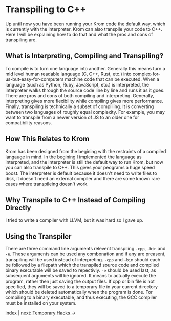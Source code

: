 # Transpiling to C++

Up until now you have been running your Krom code the default way, which is currently with the interpreter. Krom can also transpile your code to C++. Here I will be explaining how to do that and what the pros and cons of transpiling are.

## What is Interpreting, Compiling and Transpiling?
To compile is to turn one language into another. Generally this means turn a mid level human readable language (C, C++, Rust, etc.) into complex-for-us-but-easy-for-computers machine code that can be executed. When a language (such as Python, Ruby, JavaScript, etc.) is interpreted, the interpreter walks through the source code line by line and runs it as it goes. There are pros and cons of both compiling and interpreting. Generally, interpreting gives more flexibility while compiling gives more performance. Finally, transpiling is technically a subset of compiliing. It is converting between two languages of roughly equal complexity. For example, you may want to transpile from a newer version of JS to an older one for compatibility reasons.

## How This Relates to Krom
Krom has been designed from the begining with the restraints of a compiled langauge in mind. In the begining I implemented the language as interpreted, and the interpreter is still the default way to run Krom, but now you can also transpile to C++. This gives your peograms a huge speed boost. The interpreter is default because it doesn't need to write files to disk, it doesn't need an external compiler and there are some known rare cases where transpileing doesn't work.

## Why Transpile to C++ Instead of Compiling Directly
I tried to write a compiler with LLVM, but it was hard so I gave up.

## Using the Transpiler
There are three command line arguments relevent transpiling `-cpp`, `-bin` and `-e`. These arguments can be used any combonation and if any are preasent, transpiling will be used instead of interpreting. `-cpp` and `-bin` should each be followed by a filepath which the transpiled source code and compiled binary executable will be saved to repectivly. `-e` should be used last, as subsequent arguments will be ignored. It means to actually execute the program, rather then just saving the output files. If cpp or bin file is not specified, they will be saved to a temporary file in your current directory which should be deleted automatically when the program is done. For compiling to a binary executable, and thus executing, the GCC compiler must be installed on your system.

[index](index.md) | [next: Temporary Hacks ->](7_temporary_hacks.md)
